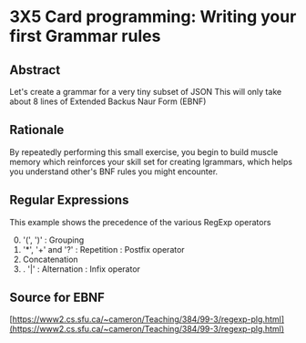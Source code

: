 # 3X5 Card programming: Writing your first Grammar rules

## Abstract

Let's create a grammar for a very tiny subset of JSON
This will only take about 8 lines of Extended Backus Naur Form (EBNF)

## Rationale

By repeatedly performing this small exercise, you begin to build muscle memory
which reinforces your skill set for creating lgrammars, which helps you understand
other's BNF rules you might encounter.

## Regular Expressions

This example shows the precedence of the various  RegExp operators

0. '(', ')' : Grouping
1. '*', '+' and '?' : Repetition : Postfix operator
2. Concatenation
3. . '|' : Alternation : Infix operator

## Source for EBNF

[https://www2.cs.sfu.ca/~cameron/Teaching/384/99-3/regexp-plg.html](https://www2.cs.sfu.ca/~cameron/Teaching/384/99-3/regexp-plg.html)
